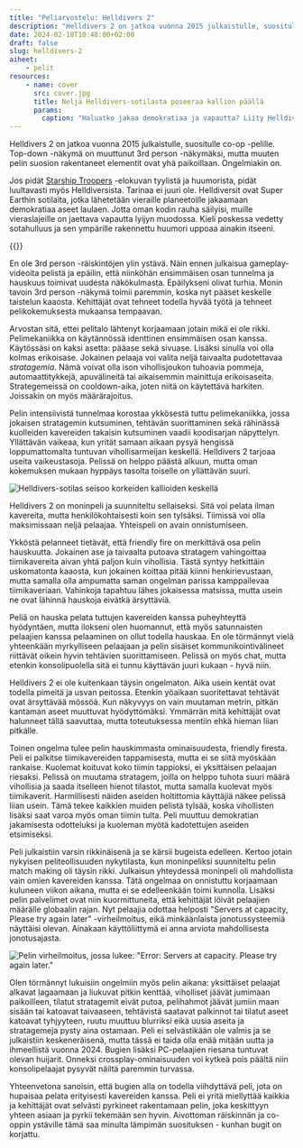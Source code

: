 ```yaml
---
title: "Peliarvostelu: Helldivers 2"
description: "Helldivers 2 on jatkoa vuonna 2015 julkaistulle, suositulle co-op -pelille. Top-down -näkymä on muuttunut 3rd person -näkymäksi, mutta muuten pelin suosion rakentaneet elementit ovat yhä paikoillaan. Ongelmiakin on."
date: 2024-02-18T10:48:00+02:00
draft: false
slug: helldivers-2
aiheet:
    - pelit
resources:
    - name: cover
      src: cover.jpg
      title: Neljä Helldivers-sotilasta poseeraa kallion päällä
      params:
        caption: "Haluatko jakaa demokratiaa ja vapautta? Liity Helldiveriksi!"
---
```


Helldivers 2 on jatkoa vuonna 2015 julkaistulle, suositulle co-op -pelille. Top-down -näkymä on muuttunut 3rd person -näkymäksi, mutta muuten pelin suosion rakentaneet elementit ovat yhä paikoillaan. Ongelmiakin on.

<!--more-->

Jos pidät [Starship Troopers](https://www.youtube.com/watch?v=zPYuV_jGk7M) -elokuvan tyylistä ja huumorista, pidät luultavasti myös Helldiversista. Tarinaa ei juuri ole. Helldiversit ovat Super Earthin sotilaita, jotka lähetetään vieraille planeetoille jakaamaan demokratiaa aseet laulaen. Jotta oman kodin rauha säilyisi, muille vieraslajeille on jaettava vapautta lyijyn muodossa. Kieli poskessa vedetty sotahulluus ja sen ympärille rakennettu huumori uppoaa ainakin itseeni.

{{<cover>}}

En ole 3rd person -räiskintöjen ylin ystävä. Näin ennen julkaisua gameplay-videoita pelistä ja epäilin, että niinköhän ensimmäisen osan tunnelma ja hauskuus toimivat uudesta näkökulmasta. Epäilykseni olivat turhia. Monin tavoin 3rd person -näkymä toimii paremmin, koska nyt pääset keskelle taistelun kaaosta. Kehittäjät ovat tehneet todella hyvää työtä ja tehneet pelikokemuksesta mukaansa tempaavan.

Arvostan sitä, ettei pelitalo lähtenyt korjaamaan jotain mikä ei ole rikki. Pelimekaniikka on käytännössä identtinen ensimmäisen osan kanssa. Käytössäsi on kaksi asetta: pääase sekä sivuase. Lisäksi sinulla voi olla kolmas erikoisase. Jokainen pelaaja voi valita neljä taivaalta pudotettavaa *stratagemia*. Nämä voivat olla ison vihollisjoukon tuhoavia pommeja, automaattitykkejä, apuvälineitä tai aikaisemmin mainittuja erikoisaseita. Strategemeissä on cooldown-aika, joten niitä on käytettävä harkiten. Joissakin on myös määrärajoitus.

Pelin intensiivistä tunnelmaa korostaa ykkösestä tuttu pelimekaniikka, jossa jokaisen stratagemin kutsuminen, tehtävän suorittaminen sekä rähinässä kuolleiden kavereiden takaisin kutsuminen vaadii koodisarjan näpyttelyn. Yllättävän vaikeaa, kun yrität samaan aikaan pysyä hengissä loppumattomalta tuntuvan vihollisarmeijan keskellä. Helldivers 2 tarjoaa useita vaikeustasoja. Pelissä on helppo päästä alkuun, mutta oman kokemuksen mukaan hyppäys tasolta toiselle on yllättävän suuri.

![Helldivers-sotilas seisoo korkeiden kallioiden keskellä](helldivers1.jpg "3rd person -näkymä tuo peliin aivan uudenlaisen tunnelman. Taistelut tuntuvat ensimmäistä osaa intensiivisemmältä.")

Helldivers 2 on moninpeli ja suunniteltu sellaiseksi. Sitä voi pelata ilman kavereita, mutta henkilökohtaisesti koin sen tylsäksi. Tiimissä voi olla maksimissaan neljä pelaajaa. Yhteispeli on avain onnistumiseen.

Ykköstä pelanneet tietävät, että friendly fire on merkittävä osa pelin hauskuutta. Jokainen ase ja taivaalta putoava stratagem vahingoittaa tiimikavereita aivan yhtä paljon kuin vihollisia. Tästä syntyy hetkittäin uskomatonta kaaosta, kun jokainen koittaa pitää kiinni henkirievustaan, mutta samalla olla ampumatta saman ongelman parissa kamppailevaa tiimikaveriaan. Vahinkoja tapahtuu lähes jokaisessa matsissa, mutta usein ne ovat lähinnä hauskoja eivätkä ärsyttäviä.

Peliä on hauska pelata tuttujen kavereiden kanssa puheyhteyttä hyödyntäen, mutta ilokseni olen huomannut, että myös satunnaisten pelaajien kanssa pelaaminen on ollut todella hauskaa. En ole törmännyt vielä yhteenkään myrkylliseen pelaajaan ja pelin sisäiset kommunikointivälineet riittävät oikein hyvin tehtävien suorittamiseen. Pelissä on myös chat, mutta etenkin konsolipuolella sitä ei tunnu käyttävän juuri kukaan - hyvä niin.

Helldivers 2 ei ole kuitenkaan täysin ongelmaton. Aika usein kentät ovat todella pimeitä ja usvan peitossa. Etenkin yöaikaan suoritettavat tehtävät ovat ärsyttävää mössöä. Kun näkyvyys on vain muutaman metrin, pitkän kantaman aseet muuttuvat hyödyttömäksi. Ymmärrän mitä kehittäjät ovat halunneet tällä saavuttaa, mutta toteutuksessa mentiin ehkä hieman liian pitkälle.

Toinen ongelma tulee pelin hauskimmasta ominaisuudesta, friendly firesta. Peli ei palkitse tiimikavereiden tappamisesta, mutta ei se siitä myöskään rankaise. Kuolemat koituvat koko tiimin tappioksi, ei yksittäisen pelaajan riesaksi. Pelissä on muutama stratagem, joilla on helppo tuhota suuri määrä vihollisia ja saada itselleen hienot tilastot, mutta samalla kuolevat myös tiimikaverit. Harmillisesti näiden aseiden holtittomia käyttäjiä näkee pelissä liian usein. Tämä tekee kaikkien muiden pelistä tylsää, koska vihollisten lisäksi saat varoa myös oman tiimin tulta. Peli muuttuu demokratian jakamisesta odotteluksi ja kuoleman myötä kadotettujen aseiden etsimiseksi.


Peli julkaistiin varsin rikkinäisenä ja se kärsii bugeista edelleen. Kertoo jotain nykyisen peliteollisuuden nykytilasta, kun moninpeliksi suunniteltu pelin match making oli täysin rikki. Julkaisun yhteydessä moninpeli oli mahdollista vain omien kavereiden kanssa. Tätä ongelmaa on onnistuttu korjaamaan kuluneen viikon aikana, mutta ei se edelleenkään toimi kunnolla. Lisäksi pelin palvelimet ovat niin kuormittuneita, että kehittäjät löivät pelaajien määrälle globaalin rajan. Nyt pelaajia odottaa helposti "Servers at capacity, Please try again later" -virheilmoitus, eikä minkäänlaista jonotussysteemiä näyttäisi olevan. Ainakaan käyttöliittymä ei anna arviota mahdollisesta jonotusajasta.

![Pelin virheilmoitus, jossa lukee: "Error: Servers at capacity. Please try again later."](helldivers2.jpg "Lukuisat verkko-ongelmat sekä äärirajoillaan pyörivät palvelimet tekevät pelin käynnistämisestä välillä mahdotonta.")

Olen törmännyt lukuisiin ongelmiin myös pelin aikana: yksittäiset pelaajat alkavat lagaamaan ja liukuvat pitkin kenttää, viholliset jäävät jumimaan paikoilleen, tilatut stratagemit eivät putoa, pelihahmot jäävät jumiin maan sisään tai katoavat taivaaseen, tehtävistä saatavat palkinnot tai tilatut aseet katoavat tyhjyyteen, ruutu muuttuu blurriksi eikä uusia aseita ja stratagemeja pysty aina ostamaan. Peli ei selvästikään ole valmis ja se julkaistiin keskeneräisenä, mutta tässä ei taida olla enää mitään uutta ja ihmeellistä vuonna 2024. Bugien lisäksi PC-pelaajien riesana tuntuvat olevan huijarit. Onneksi crossplay-ominaisuuden voi kytkeä pois päältä niin konsolipelaajat pysyvät näiltä paremmin turvassa.

Yhteenvetona sanoisin, että bugien alla on todella viihdyttävä peli, jota on hupaisaa pelata erityisesti kavereiden kanssa. Peli ei yritä miellyttää kaikkia ja kehittäjät ovat selvästi pyrkineet rakentamaan pelin, joka keskittyyn yhteen asiaan ja pyrkii tekemään sen hyvin. Aivottoman räiskinnän ja co-oppin ystäville tämä saa minulta lämpimän suosituksen - kunhan bugit on korjattu.
